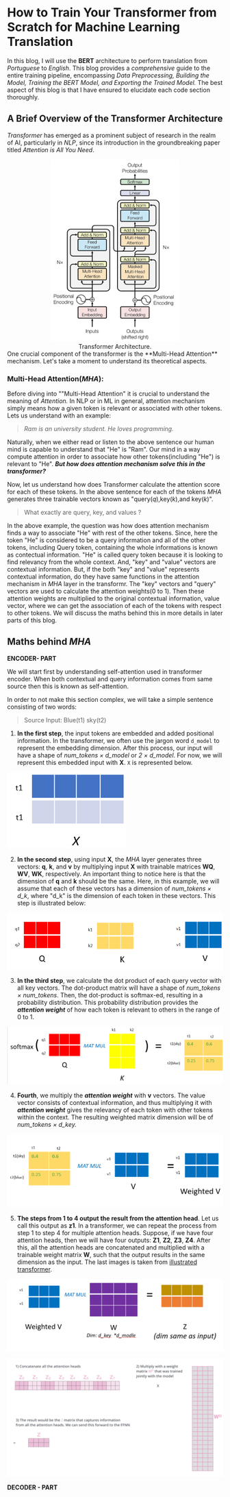 # How to Train Your Transformer from Scratch for Machine Learning Translation

In this blog, I will use the **BERT** architecture to perform translation from *Portuguese* to *English*. This blog provides a *comprehensive* guide to the entire training pipeline, encompassing *Data Preprocessing, Building the Model, Training the BERT Model, and Exporting the Trained Model.* The best aspect of this blog is that I have ensured to elucidate each code section thoroughly.

## A Brief Overview of the Transformer Architecture
*Transformer* has emerged as a prominent subject of research in the realm of AI, particularly in *NLP*, since its introduction in the groundbreaking paper titled *Attention is All You Need*.

<div align="center">
    <img src="images/transformer.png" alt="Transformer Architecture" width="300">
    <br>
    Transformer Architecture.
</div>
One crucial component of the transformer is the **Multi-Head Attention** mechanism. Let's take a moment to understand its theoretical aspects.

### Multi-Head Attention(*MHA*):
Before diving into ""Multi-Head Attention" it is crucial to understand the meaning of *Attention.* In NLP or in ML in general, attention mechanism simply means how a given token is relevant or associated with other tokens. Lets us understand with an example: 
> *Ram is an university student. He loves programming.*

Naturally, when we either read or listen to the above sentence our human mind is capable to understand that "He" is "Ram". Our mind in a way compute attention in order to associate how other tokens(including "He") is relevant to "He".  ***But how does attention mechanism solve this in the transformer?***

Now, let us understand how does Transformer calculate the attention score for each of these tokens.  In the above sentence for each of the tokens *MHA* generates three trainable vectors known as "query(*q*),key(*k*),and key(*k*)". 

> What exactly are query, key, and values ? 

In the above example, the question was how does attention mechanism finds a way to associate "He" with rest of the other tokens. Since, here the token "He" is considered to be a query information and all of the other tokens, including Query token, containing the whole informations is known as contectual information. "He" is called query token because it is looking to find relevancy from the whole context. And, "key" and "value" vectors are contextual information. But, if the both "key" and "value" represents contextual information, do they have same functions in the attention mechanism in *MHA* layer in the transformr. The "key" vectors and "query" vectors are used to calculate the attention weights(0 to 1). Then these attention weights are multiplied to the original contextual information, value vector, where we can get the association of each of the tokens with respect to other tokens. We will discuss the maths behind this in more details in later parts of this blog. 


<!-- In transformer *k* and *v* represents contextual information and *q* represents query information. Let us come back to above question, how does a transformer associates the first token "Ram" with "he" in our above example ? In the first step attention mechanism looks how the first token is relevant to  each of the  other tokens. Here, we call the first token "Ram" as the query token where it is trying to find the relevance from the whole context. And the tokens which represents the whole context information represents the "*k*" and "*v*" vectors. So, the query token("Ram") will look into keys vectors of each of the tokens(inc "Ram") to calculate the attention weight. *In order to calculate the attention weight the query vector is dot producted-ed with all key vectos(including Query itself). Then the dot-preducted result is softmax-ed to obtain attention weight ranging from 0 to 1*.  -->

## Maths behind *MHA*

**ENCODER- PART**

We will start first by understanding self-attention used in transformer encoder. When both contextual and query information comes from same source then this is known as self-attention.

In order to not make this section complex, we will take a simple sentence consisting of two words: 
> Source Input: Blue(t1) sky(t2)



1. **In the first step**, the input tokens are embedded and added positional information. In the transformer, we often use the jargon word `d_model` to represent the embedding dimension. After this process, our input will have a shape of *num_tokens × d_model* or *2 × d_model*. For now, we will represent this embedded input with **X**.  `X` is represented below. 

![step 1](images/step1.png)


2. **In the second step**, using input **X**, the *MHA* layer generates three vectors: **q**, **k**, and **v** by multiplying input **X** with trainable matrices **WQ**, **WV**, **WK**, respectively. An important thing to notice here is that the dimension of **q** and **k** should be the same. Here, in this example, we will assume that each of these vectors has a dimension of *num_tokens × d_k*, where "d_k" is the dimension of each token in these vectors.  This step is illustrated below: 

![step 2](images/step2.png)

3. **In the third step**, we calculate the dot product of each query vector with all key vectors. The dot-product matrix will have a shape of *num_tokens × num_tokens*. Then, the dot-product is softmax-ed, resulting in a probability distribution. This probability distribution provides the ***attention weight*** of how each token is relevant to others in the range of 0 to 1. 

![step 3](images/step3.png)

4. **Fourth**, we multiply the ***attention weight*** with **v** vectors. The value vector consists of contextual information, and thus multiplying it with ***attention weight*** gives the relevancy of each token with other tokens within the context. The resulting weighted matrix dimension will be of *num_tokens × d_key.*

![step 4](images/step4.png)

5. **The steps from 1 to 4 output the result from the attention head**. Let us call this output as **z1**. In a transformer, we can repeat the process from step 1 to step 4 for multiple attention heads. Suppose, if we have four attention heads, then we will have four outputs: **Z1**, **Z2**, **Z3**, **Z4**. After this, all the attention heads are concatenated and multiplied with a trainable weight matrix **W**, such that the output results in the same dimension as the input. The last images is taken from [illustrated transformer](https://jalammar.github.io/illustrated-transformer/).

![step 5-1](images/step5.png)

![step 5-2](images/step6.png)


**DECODER - PART**

<!-- Now, we have undertsand about *Multi Head Self-Attention*, it is time to understand "*Multi head Cross-Attention.*", or, "*MCA*". In transformer architecture, we use cross-attention with the decoder part. In BERT, using source language input, *MCA* generates *K* and *V* vectors and generates *Q* vectors from the taget input language. 

Beside how *Q*, *K*, and *V* vectors are produced the math behind cross-attention is similar to as self-attention, except that of step 3. The dot-ed product is added to look- ahead mask such that the query tokens cant look into calculate attention to future tokens. This step can be shown from below figure.
![look_ahead_mask](images/look_ahead_mask.png)

In the above figure we can see target t1 can't  calculate attanetion to future tokens(t2) from the targeted language. This makes sure that there is no cheating involved during the training process. 



***Here, in this document i explained the concepts behind the attention mechanism, inlcuding the mathematics behind this. Don't worry we have explain other part in a clear way in Bert.ipynb notebook([Here](BERT.ipynb)). There we have build transformer from scratch using tensorflow framework. I have also explained each of the code section.*** -->

